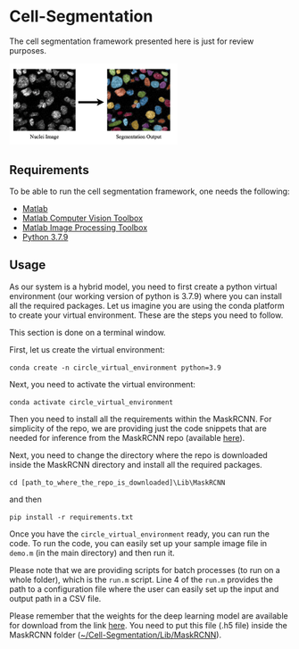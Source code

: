 # Cell-Segmentation

The cell segmentation framework presented here is just for review purposes. 

<img src='img_src/example.png' width=60%> 


## Requirements
To be able to run the cell segmentation framework, one needs the following:

* [Matlab](https://www.mathworks.com/products/matlab.html)
* [Matlab Computer Vision Toolbox ](https://www.mathworks.com/products/computer-vision.html)
* [Matlab Image Processing Toolbox](https://www.mathworks.com/products/image.html)
* [Python 3.7.9](https://www.python.org/downloads/release/python-379/)


## Usage
As our system is a hybrid model, you need to first create a python virtual environment (our working version of python is 3.7.9) where you can install all the required packages. Let us imagine you are using the conda platform to create your virtual environment. These are the steps you need to follow. 

This section is done on a terminal window.

First, let us create the virtual environment:

`conda create -n circle_virtual_environment python=3.9
`

Next, you need to activate the virtual environment:

`conda activate circle_virtual_environment `

Then you need to install all the requirements within the MaskRCNN. For simplicity of the repo, we are providing just the code snippets that are needed for inference from the MaskRCNN repo (available [here](https://github.com/matterport/Mask_RCNN/)).


Next, you need to change the directory where the repo is downloaded inside the MaskRCNN directory and install all the required packages. 

`cd [path_to_where_the_repo_is_downloaded]\Lib\MaskRCNN`

and then

`pip install -r requirements.txt`

Once you have the `circle_virtual_environment` ready, you can run the code. To run the code, you can easily set up your sample image file in `demo.m` (in the main directory) and then run it. 

Please note that we are providing scripts for batch processes (to run on a whole folder), which is the `run.m` script. Line 4 of the `run.m` provides the path to a configuration file where the user can easily set up the input and output path in a CSV file. 

Please remember that the weights for the deep learning model are available for download from the link [here](https://drive.google.com/file/d/1C3jcOiDjyMAtvB9SsxKDQGMfnbkOwXyW/view?usp=sharing). You need to put this file (.h5 file) inside the MaskRCNN folder ([~/Cell-Segmentation/Lib/MaskRCNN]()). 
